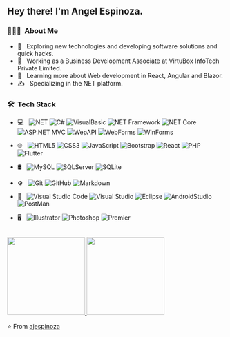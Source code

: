 <h2> Hey there! I'm Angel Espinoza.</h2>

<h3> 👨🏻‍💻 &nbsp;About Me </h3>

- 🤔 &nbsp; Exploring new technologies and developing software solutions and quick hacks.
- 💼 &nbsp; Working as a Business Development Associate at VirtuBox InfoTech Private Limited.
- 🌱 &nbsp; Learning more about Web development in React, Angular and Blazor.
- ✍️ &nbsp; Specializing in the NET platform.

<h3> 🛠 &nbsp;Tech Stack</h3>

- 💻 &nbsp;
  ![NET](https://img.shields.io/badge/.NET-Platform-brightgreen)
  ![C#](https://img.shields.io/badge/-C%23-blue)
  ![VisualBasic](https://img.shields.io/badge/-VisualBasic-blue)
  ![NET Framework](https://img.shields.io/badge/-NET%20Framework-blue)
  ![NET Core](https://img.shields.io/badge/-NET%20Core-blue)
  ![ASP.NET MVC](https://img.shields.io/badge/-ASP.NET%20MVC-blue)
  ![WepAPI](https://img.shields.io/badge/-WepAPI-blue)
  ![WebForms](https://img.shields.io/badge/-WebForms-blue)
  ![WinForms](https://img.shields.io/badge/-WinForms-blue)
- 🌐 &nbsp;
  ![HTML5](https://img.shields.io/badge/-HTML5-333333?style=flat&logo=HTML5)
  ![CSS3](https://img.shields.io/badge/-CSS-333333?style=flat&logo=CSS3&logoColor=1572B6)
  ![JavaScript](https://img.shields.io/badge/-JavaScript-333333?style=flat&logo=javascript)
  ![Bootstrap](https://img.shields.io/badge/-Bootstrap-333333?style=flat&logo=bootstrap&logoColor=563D7C)
  ![React](https://img.shields.io/badge/-React-333333?style=flat&logo=react)
  ![PHP](https://img.shields.io/badge/-PHP-333333?style=flat&logo=php)
  ![Flutter](https://img.shields.io/badge/-Flutter-333333?style=flat&logo=flutter)
- 🛢 &nbsp;
  ![MySQL](https://img.shields.io/badge/-MySQL-333333?style=flat&logo=mysql)
  ![SQLServer](https://img.shields.io/badge/SQLServer-333333?style=microsoftsqlserver&logo=microsoftsqlserver)
  ![SQLite](https://img.shields.io/badge/SQLite-333333?style=sqlite&logo=sqlite)
- ⚙️ &nbsp;
  ![Git](https://img.shields.io/badge/-Git-333333?style=flat&logo=git)
  ![GitHub](https://img.shields.io/badge/-GitHub-333333?style=flat&logo=github)
  ![Markdown](https://img.shields.io/badge/-Markdown-333333?style=flat&logo=markdown)
- 🔧 &nbsp;
  ![Visual Studio Code](https://img.shields.io/badge/-Visual%20Studio%20Code-333333?style=flat&logo=visual-studio-code&logoColor=007ACC)
  ![Visual Studio](https://img.shields.io/badge/-VisualStudio-333333?style=visualstudio&logo=visualstudio)
  ![Eclipse](https://img.shields.io/badge/-Eclipse-333333?style=flat&logo=eclipse-ide&logoColor=2C2255)
  ![AndroidStudio](https://img.shields.io/badge/-AndroidStudio-333333?style=androidstudio&logo=androidstudio)
  ![PostMan](https://img.shields.io/badge/-PostMan-333333?style=postman&logo=postman)
  
- 🖥 &nbsp;
  ![Illustrator](https://img.shields.io/badge/-Illustrator-333333?style=flat&logo=adobe-illustrator)
  ![Photoshop](https://img.shields.io/badge/-Photoshop-333333?style=flat&logo=adobe-photoshop)
  ![Premier](https://img.shields.io/badge/-AdobePremier-333333?style=adobepremierepro&logo=adobepremierepro)

<br/>

<a href="https://github.com/ajespinoza">
  <img height="180em" src="https://github-readme-stats.vercel.app/api?username=ajespinoza&theme=buefy&show_icons=true" />
  <img height="180em" src="https://github-readme-stats.vercel.app/api/top-langs/?username=ajespinoza&theme=buefy&layout=compact" />
</a>

<br/>

⭐️ From [ajespinoza](https://github.com/ajespinoza)
